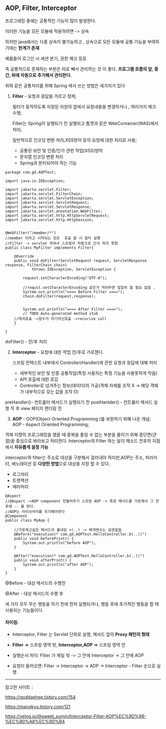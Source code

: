 ## AOP, Filter, Interceptor 

프로그래밍 중에는 공통적인 기능이 많이 발생한다.


이러한 기능을 모든 모듈에 적용하려면 -> 상속 


하지만 java에서는 다중 상속이 불가능하고 , 상속으로 모든 모듈에 공통 기능을 부여하기에는 **한계가 존재**

예를들어 로그인 시 세션 분기, 권한 체크 등등

즉 공통적으로 존재하는 부분은 따로 빼서 관리하는 것 이 좋다. 
**프로그램 흐름의 앞, 중간, 뒤에 자동으로 추가해서 관리한다.**

위와 같은 공통처리를 위해 Spring 에서 쓰는 방법은 세가지가 있다


1) **Filter** - 요청과 응답을 거르고 정제; 
    
    필터가 동작하도록 지정된 자원의 앞에서 요청내용을 변경하거나 , 여러가지 체크 수행; 
    

    Filter는 Spring이 실행되기 전 실행되고 톰캣과 같은 WebContainer(WAS)에서 처리;


    일반적으로 인코딩 변환 처리,XSS방어 등의 요청에 대한 처리로 사용;

    - 공통된 보안 및 인증/인가 관련 작업(XSS)방어
    - 문자열 인코딩 변환 처리
    - Spring과 분리되어야 하는 기능


    

   

```
package com.gd.AOPTest;

import java.io.IOException;

import jakarta.servlet.Filter;
import jakarta.servlet.FilterChain;
import jakarta.servlet.ServletException;
import jakarta.servlet.ServletRequest;
import jakarta.servlet.ServletResponse;
import jakarta.servlet.annotation.WebFilter;
import jakarta.servlet.http.HttpServletRequest;
import jakarta.servlet.http.HttpSession;


@WebFilter("/member/*")
//member 이라고 시작되는 모든  호출 할 시 필터 실행 
//Filter -> servlet 꺼여서 스프링이 자동으로 인식 하지 못함 
public class MyFilter implements Filter{

	@Override
	public void doFilter(ServletRequest request, ServletResponse response, FilterChain chain)
			throws IOException, ServletException {
		
		request.setCharacterEncoding("UTF-8");
		
		//requst.setCharacterEncoding 같은거 적어두면 일일히 할 필요 없음 . 
		System.out.println("==== Before Filter ====");
		chain.doFilter(request,response);
		
		
		System.out.println("==== After Filter ====");
		// TODO Auto-generated method stub
	//재귀호출 ->함수가 자기자신호출 ->recurive call 
	}
	
}

```

doFilter() - 전/후 처리 

2) **Interceptor** - 요청에 대한 작업 전/후로 가로챈다. 
   
   스프링 컨텍스트 내부에서 Controller(Handler)에 관한 요청과 응답에 대해 처리

   - 세부적인 보안 및 인증 공통작업(특정 사용자는 특정 기능을 사용못하게 막음)
   - API 호출에 대한 로깅
   - Controller로 넘겨주는 정보(데이터)의 가공(객체 자체를 조작 X -> 해당 객체가 내부적으로 갖는 값을 조작 O)
  
  

preHandler()- 컨트롤러 메서드가 실행되기 전
postHanlder() - 컨트롤러 메서드 실행 직 후 view 페이지 랜더링 전 



3) **AOP** -  OOP(Object Oriented Programming )를 보완하기 위해 나온 개념; AOP - Aspect Oriented Programming;

객체 지향의 프로그래밍을 했을 때 중복을 줄일 수 없는 부분을 줄이기 위해 종단면(관점)을 중심으로 바라보고 처리한다.
Interceptor와 Filter 와는 달리 메소드 전후의 지점에서 **자유롭게 설정 가능**

interceptor와 filter는 주소로 대상을 구분해서 걸러내야 하지만,AOP는 주소, 파라미터, 애노테이션 등 **다양한 방법**으로 대상을 지정 할 수 있다. 

- 로그처리
- 트랜젝션
- 에러처리 

```
@Aspect
//@Aspect ->AOP component 만들어주기 스프링 AOP -> 특정 메서드를 가로채서 그 전후에 -- 를 한다. 
//AOP는 라이브러리를 추가해야한다 
@Component
public class MyAop {
	
	//가로채고싶은 메서드의 풀네임 +(..) -> 매개변수는 상관없음 
	@Before("execution(* com.gd.AOPTest.HelloController.b(..))")
	public void beforePrint() {
		System.out.println("before AOP");
	}
	
	@After("execution(* com.gd.AOPTest.HelloController.b(..))")
	public void afterPrint() {
		System.out.println("after AOP");
	}
}

```

@Before - 대상 메서드의 수행전


@After - 대상 메서드의 수행 후 


세 가지 모두 무슨 행동을 하기 전에 먼저 실행되거나, 행동 후에 추가적인 행동을 할 때 사용되는 기능들이다.



#### 차이점:
- Interceptor, Filter 는 Servlet 단위로 실행, 메서드 앞의 **Proxy 패턴의 형태**

- **Filter** => 스프링 영역 밖, **Interceptor,AOP** => 스프링 영역 안 
- 실행순서 차이: Filter 가 제일 밖 -> 그 안에 Interceptor -> 그 안에 AOP

- 요청이 들어오면:
Filter -> Interceptor -> AOP -> Interceptor - Filter 순으로 실행 



-----



참고한 사이트 :


https://goddaehee.tistory.com/154

https://mangkyu.tistory.com/121

https://velog.io/@sweet_sumin/Interceptor-Filter-AOP%EC%9D%98-%EC%B0%A8%EC%9D%B4




